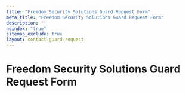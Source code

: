 ```yaml
---
title: "Freedom Security Solutions Guard Request Form"
meta_title: "Freedom Security Solutions Guard Request Form"
description: ''
noindex: "true"
sitemap_exclude: true
layout: contact-guard-request
---
```


# Freedom Security Solutions Guard Request Form